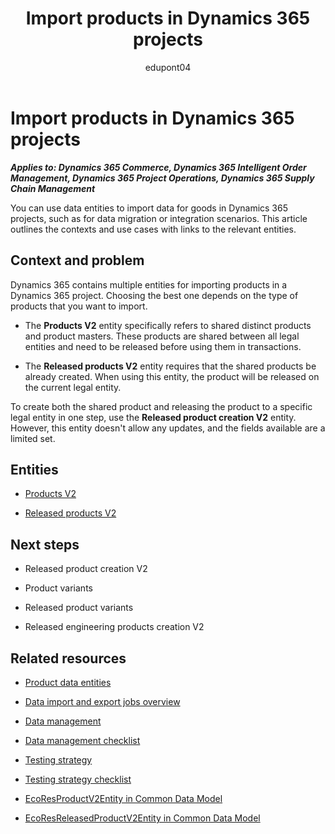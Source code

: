 ﻿---
title:  Import products in Dynamics 365 projects
description: Learn which data entities can help you migrate data for products in Dynamics 365 implementation projects.
ms.date: 05/02/2023
ms.topic: conceptual
author: edupont04
ms.author: katiehav
---

# Import products in Dynamics 365 projects

***Applies to: Dynamics 365 Commerce, Dynamics 365 Intelligent Order Management, Dynamics 365 Project Operations, Dynamics 365 Supply Chain Management***

You can use data entities to import data for goods in Dynamics 365 projects, such as for data migration or integration scenarios. This article outlines the contexts and use cases with links to the relevant entities.  

## Context and problem

Dynamics 365 contains multiple entities for importing products in a Dynamics 365 project. Choosing the best one depends on the type of products that you want to import.

- The **Products V2** entity specifically refers to shared distinct products and product masters. These products are shared between all legal entities and need to be released before using them in transactions.

- The **Released products V2** entity requires that the shared products be already created. When using this entity, the product will be released on the current legal entity.

To create both the shared product and releasing the product to a specific legal entity in one step, use the **Released product creation V2** entity. However, this entity doesn't allow any updates, and the fields available are a limited set.

## Entities

- [Products V2](/dynamics365/fin-ops-core/dev-itpro/data-entities/entity-products-v2-productsv2?toc=/dynamics365/guidance/toc.json)  

- [Released products V2](/dynamics365/fin-ops-core/dev-itpro/data-entities/entity-released-products-v2-releasedproductv2?toc=/dynamics365/guidance/toc.json)  

## Next steps

- Released product creation V2<!--TODO: add links-->  

- Product variants  

- Released product variants  

- Released engineering products creation V2  

## Related resources

- [Product data entities](/dynamics365/supply-chain/pim/data-entities)

- [Data import and export jobs overview](/dynamics365/fin-ops-core/dev-itpro/data-entities/data-import-export-job)

- [Data management](../implementation-guide/data-management.md)  

- [Data management checklist](../implementation-guide/data-management-check-list.md)

- [Testing strategy](../implementation-guide/testing-strategy.md)  

- [Testing strategy checklist](https://aka.ms/d365-checklist-testing-strategy)  

- [EcoResProductV2Entity in Common Data Model](/common-data-model/schema/core/operationscommon/entities/supplychain/productinformationmanagement/ecoresproductv2entity)

- [EcoResReleasedProductV2Entity in Common Data Model](/common-data-model/schema/core/operationscommon/entities/supplychain/productinformationmanagement/ecoresreleasedproductv2entity)

<!--## Tags

*Stakeholders:* Data migration lead, Developer, Functional consultant, Integration lead, Solution architect

*Products:* Dynamics 365 Commerce, Dynamics 365 Intelligent Order Management, Dynamics 365 Project Operations, Dynamics 365 Supply Chain Management-->
